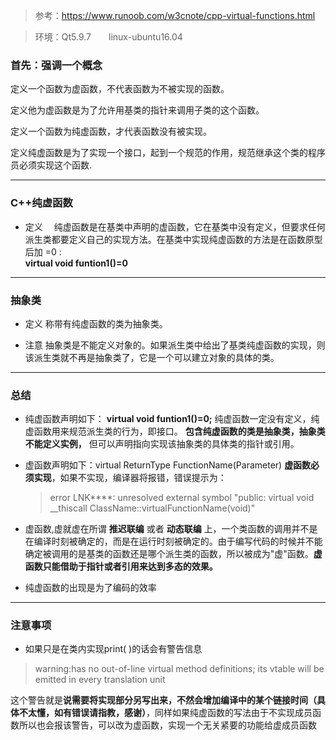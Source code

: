 >参考：https://www.runoob.com/w3cnote/cpp-virtual-functions.html

>环境：Qt5.9.7　　linux-ubuntu16.04

### 首先：强调一个概念

定义一个函数为虚函数，不代表函数为不被实现的函数。

定义他为虚函数是为了允许用基类的指针来调用子类的这个函数。

定义一个函数为纯虚函数，才代表函数没有被实现。

定义纯虚函数是为了实现一个接口，起到一个规范的作用，规范继承这个类的程序员必须实现这个函数.

---------------------


###  C++纯虚函数

+ 定义
　纯虚函数是在基类中声明的虚函数，它在基类中没有定义，但要求任何派生类都要定义自己的实现方法。在基类中实现纯虚函数的方法是在函数原型后加 =0 :  
  **virtual void funtion1()=0**
---------------------


### 抽象类
+ 定义
   称带有纯虚函数的类为抽象类。

+ 注意
  抽象类是不能定义对象的。如果派生类中给出了基类纯虚函数的实现，则该派生类就不再是抽象类了，它是一个可以建立对象的具体的类。 
---------------------


### 总结
+ 纯虚函数声明如下： 
**virtual void funtion1()=0;**   纯虚函数一定没有定义，纯虚函数用来规范派生类的行为，即接口。  **包含纯虚函数的类是抽象类，抽象类不能定义实例，** 但可以声明指向实现该抽象类的具体类的指针或引用。

+ 虚函数声明如下：virtual ReturnType FunctionName(Parameter) **虚函数必须实现**，如果不实现，编译器将报错，错误提示为：  
   >error LNK****: unresolved external symbol "public: virtual void __thiscall ClassName::virtualFunctionName(void)"

+ 虚函数,虚就虚在所谓 **推迟联编** 或者 **动态联编** 上，一个类函数的调用并不是在编译时刻被确定的，而是在运行时刻被确定的。由于编写代码的时候并不能确定被调用的是基类的函数还是哪个派生类的函数，所以被成为"虚"函数。**虚函数只能借助于指针或者引用来达到多态的效果。**

+ 纯虚函数的出现是为了编码的效率
---------------------



### 注意事项
+ 如果只是在类内实现print( )的话会有警告信息  
> warning:has no out-of-line virtual method definitions; its vtable will be emitted in every translation unit   
 
  这个警告就是**说需要将实现部分另写出来，不然会增加编译中的某个链接时间（具体不太懂，如有错误请指教，感谢）**，同样如果纯虚函数的写法由于不实现成员函数所以也会报该警告，可以改为虚函数，实现一个无关紧要的功能给虚成员函数
